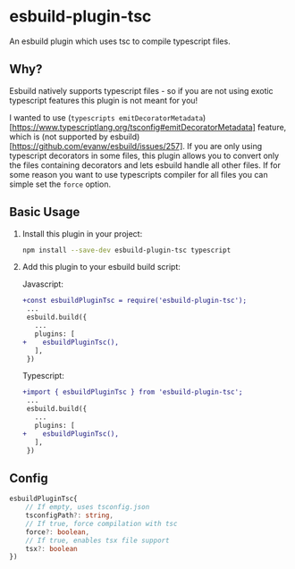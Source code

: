 # esbuild-plugin-tsc

An esbuild plugin which uses tsc to compile typescript files.

## Why?

Esbuild natively supports typescript files - so if you are not using exotic typescript features this plugin is not meant for you!

I wanted to use (`typescripts emitDecoratorMetadata`)[https://www.typescriptlang.org/tsconfig#emitDecoratorMetadata] feature, which is (not supported by esbuild)[https://github.com/evanw/esbuild/issues/257]. If you are only using typescript decorators in some files, this plugin allows you to convert only the files containing decorators and lets esbuild handle all other files.
If for some reason you want to use typescripts compiler for all files you can simple set the `force` option.

## Basic Usage

1. Install this plugin in your project:

   ```sh
   npm install --save-dev esbuild-plugin-tsc typescript
   ```

2. Add this plugin to your esbuild build script:

   Javascript:
   ```diff
   +const esbuildPluginTsc = require('esbuild-plugin-tsc');
    ...
    esbuild.build({
      ...
      plugins: [
   +    esbuildPluginTsc(),
      ],
    })
   ```

   Typescript:
   ```diff
   +import { esbuildPluginTsc } from 'esbuild-plugin-tsc';
    ...
    esbuild.build({
      ...
      plugins: [
   +    esbuildPluginTsc(),
      ],
    })
   ```

## Config

```typescript
esbuildPluginTsc{
    // If empty, uses tsconfig.json
    tsconfigPath?: string,
    // If true, force compilation with tsc
    force?: boolean,
    // If true, enables tsx file support
    tsx?: boolean
})
```
